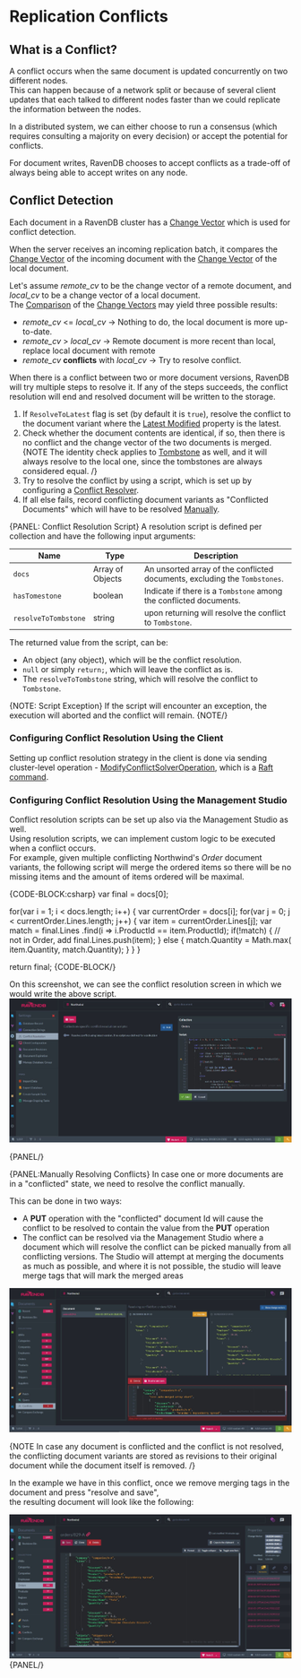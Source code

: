﻿# Replication Conflicts

## What is a Conflict?

A conflict occurs when the same document is updated concurrently on two different nodes.  
This can happen because of a network split or because of several client updates that each talked to different 
nodes faster than we could replicate the information between the nodes.  

In a distributed system, we can either choose to run a consensus (which requires consulting a majority on every decision)
or accept the potential for conflicts. 

For document writes, RavenDB chooses to accept conflicts as a trade-off of always being able to accept writes on any node.

## Conflict Detection
Each document in a RavenDB cluster has a [Change Vector](../../../server/clustering/replication/change-vector) which is used for conflict detection.

When the server receives an incoming replication batch, it compares the [Change Vector](../../../server/clustering/replication/change-vector) 
of the incoming document with the [Change Vector](../../../server/clustering/replication/change-vector) of the local document. 
  
Let's assume _remote_cv_ to be the change vector of a remote document, and _local_cv_ to be a change vector of a local document.  
The [Comparison](../../../server/clustering/replication/change-vector#change-vector-comparisons) of the [Change Vectors](../../../server/clustering/replication/change-vector) may yield three possible results:  
  
* _remote_cv_ <= _local_cv_ -> Nothing to do, the local document is more up-to-date.
* _remote_cv_ > _local_cv_ ->  Remote document is more recent than local, replace local document with remote
* _remote_cv_ **conflicts** with _local_cv_ -> Try to resolve conflict.

When there is a conflict between two or more document versions, RavenDB will try multiple steps to resolve it. If any of the steps succeeds, the conflict resolution will end and resolved document will be written to the storage.
  
1. If `ResolveToLatest` flag is set (by default it is `true`), resolve the conflict to the document variant where the [Latest Modified](../../../client-api/session/how-to/get-entity-last-modified) property is the latest.
2. Check whether the document contents are identical, if so, then there is no conflict and the change vector of the two documents is merged.
{NOTE The identity check applies to [Tombstone](../../../glossary/tombstone) as well, and it will always resolve to the local one, since the tombstones are always considered equal. /}
3. Try to resolve the conflict by using a script, which is set up by configuring a [Conflict Resolver](../../../server/clustering/replication/replication-conflicts#conflict-resolution-script).  
4. If all else fails, record conflicting document variants as "Conflicted Documents" which will have to be resolved [Manually](../../../server/clustering/replication/replication-conflicts#manually-resolving-conflicts). 

{PANEL: Conflict Resolution Script} 
A resolution script is defined per collection and have the following input arguments:

| Name | Type | Description |
| - | - | - |
| `docs` | Array of Objects | An unsorted array of the conflicted documents, excluding the `Tombstones`. |
| `hasTomestone` | boolean | Indicate if there is a `Tombstone` among the conflicted documents. |
| `resolveToTombstone` | string | upon returning will resolve the conflict to `Tombstone`. |


The returned value from the script, can be:

* An object (any object), which will be the conflict resolution.
* `null` or simply `return;`, which will leave the conflict as is.
* The `resolveToTombstone` string, which will resolve the conflict to `Tombstone`.

{NOTE: Script Exception}
If the script will encounter an exception, the execution will aborted and the conflict will remain.
{NOTE/}

### Configuring Conflict Resolution Using the Client  
Setting up conflict resolution strategy in the client is done via sending cluster-level operation - [ModifyConflictSolverOperation](../../../client-api/operations/server-wide/modify-conflict-solver), which is a [Raft command](../../../glossary/raft-command).
  
### Configuring Conflict Resolution Using the Management Studio
Conflict resolution scripts can be set up also via the Management Studio as well.   
Using resolution scripts, we can implement custom logic to be executed when a conflict occurs.  
For example, given multiple conflicting Northwind's _Order_ document variants, the following script will merge the ordered items so there will be no missing items and the amount of items ordered will be maximal.

{CODE-BLOCK:csharp}
var final = docs[0];

for(var i = 1; i < docs.length; i++)
{
	var currentOrder = docs[i];
	for(var j = 0; j < currentOrder.Lines.length; j++)
	{
		var item = currentOrder.Lines[j];
		var match = final.Lines
			             .find(i => i.ProductId == item.ProductId);
		if(!match)
		{
			// not in Order, add
			final.Lines.push(item);
		}
		else
		{
			match.Quantity = Math.max(
				item.Quantity,
				match.Quantity);
		}
	}
}

return final;
{CODE-BLOCK/}

On this screenshot, we can see the conflict resolution screen in which we would write the above script.
![Conflict Resolution Script in Management Studio](images/conflict-resolution-script-in-studio.jpg)  

{PANEL/}  

{PANEL:Manually Resolving Conflicts}
In case one or more documents are in a "conflicted" state, we need to resolve the conflict manually.  
  
This can be done in two ways:

* A **PUT** operation with the "conflicted" document Id will cause the conflict to be resolved to contain the value from the **PUT** operation
* The conflict can be resolved via the Management Studio where a document which will resolve the conflict can be picked manually from all conflicting versions. The Studio will attempt at merging the documents as much as possible, and where it is not possible, the studio will leave merge tags that will mark the merged areas

  
![Conflict Resolution Script in Management Studio](images/resolve-conflicted-document-screen.jpg)  

{NOTE In case any document is conflicted and the conflict is not resolved, the conflicting document variants are stored as revisions to their original document while the document itself is removed. /}
  
In the example we have in this conflict, once we remove merging tags in the document and press "resolve and save",  
the resulting document will look like the following:

![Document after resolved conflict](images/resolve-conflicted-document-screen2.jpg)  
{PANEL/}